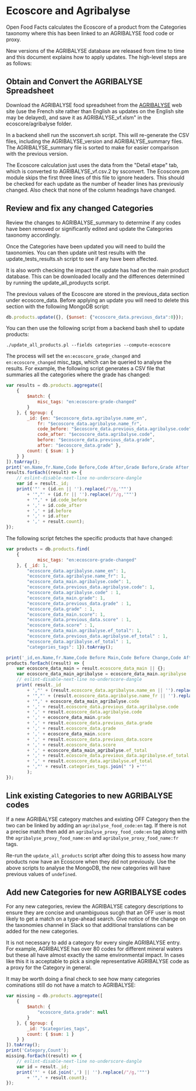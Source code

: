 # Ecoscore and Agribalyse

Open Food Facts calculates the Ecoscore of a product from the Categories taxonomy where this has been linked to an AGRIBALYSE food code or proxy.

New versions of the AGRIBALYSE database are released from time to time and this document explains how to apply updates. The high-level steps are as follows:

## Obtain and Convert the AGRIBALYSE Spreadsheet

Download the AGRIBALYSE food spreadsheet from the [AGRIBALYSE](https://doc.agribalyse.fr/documentation/acces-donnees) web site (use the French site rather than English as updates on the English site may be delayed), and save it as AGRIBALYSE_vf.xlsm" in the ecoscore/agribalyse folder.

In a backend shell run the ssconvert.sh script. This will re-generate the CSV files, including the AGRIBALYSE_version and AGRIBALYSE_summary files. The AGRIBALYSE_summary file is sorted to make for easier comparison with the previous version.

The Ecoscore calculation just uses the data from the "Detail etape" tab, which is converted to AGRIBALYSE_vf.csv.2 by ssconvert. The Ecoscore.pm module skips the first three lines of this file to ignore headers.  This should be checked for each update as the number of header lines has previously changed. Also check that none of the column headings have changed.

## Review and fix any changed Categories

Review the changes to AGRIBALYSE_summary to determine if any codes have been removed or significantly edited and update the Categories taxonomy accordingly.

Once the Categories have been updated you will need to build the taxonomies. You can then update unit test results with the update_tests_results.sh script to see if any have been affected.

It is also worth checking the impact the update has had on the main product database. This can be downloaded locally and the differences determined by running the update_all_produycts script.

The previous values of the Ecoscore are stored in the previous_data section under ecoscore_data. Before applying an update you will need to delete this section with the following MongoDB script:

```js
db.products.update({}, {$unset: {"ecoscore_data.previous_data":0}});
```
You can then use the following script from a backend bash shell to update products:
```
./update_all_products.pl --fields categories --compute-ecoscore
```
The process will set the `en:ecoscore_grade_changed` and `en:ecoscore_changed` misc_tags, which can be queried to analyse the results. For example, the following script generates a CSV file that summaries all the categories where the grade has changed:
```js
var results = db.products.aggregate([
    {
        $match: {
            misc_tags: "en:ecoscore-grade-changed"
        }
    }, { $group: { 
        _id: {en: "$ecoscore_data.agribalyse.name_en", 
            fr: "$ecoscore_data.agribalyse.name_fr", 
            code_before: "$ecoscore_data.previous_data.agribalyse.code", 
            code_after: "$ecoscore_data.agribalyse.code", 
            before: "$ecoscore_data.previous_data.grade", 
            after: "$ecoscore_data.grade" }, 
        count: { $sum: 1 } 
    } }
]).toArray();
print('en.Name,fr.Name,Code Before,Code After,Grade Before,Grade After,Count');
results.forEach((result) => {
    // eslint-disable-next-line no-underscore-dangle
    var id = result._id;
    print('"' + (id.en || '').replace(/"/g,'""')
        + '","' + (id.fr || '').replace(/"/g,'""')
        + '",' + id.code_before
        + ',' + id.code_after
        + ',' + id.before
        + ',' + id.after
        + ',' + result.count);
});
```
The following script fetches the specific products that have changed:
```js
var products = db.products.find(
    {
            misc_tags: "en:ecoscore-grade-changed"
    }, { _id: 1,
        "ecoscore_data.agribalyse.name_en": 1, 
        "ecoscore_data.agribalyse.name_fr": 1, 
        "ecoscore_data_main.agribalyse.code": 1, 
        "ecoscore_data.previous_data.agribalyse.code": 1,
        "ecoscore_data.agribalyse.code" : 1, 
        "ecoscore_data_main.grade": 1, 
        "ecoscore_data.previous_data.grade" : 1, 
        "ecoscore_data.grade" : 1,
        "ecoscore_data_main.score": 1, 
        "ecoscore_data.previous_data.score" : 1, 
        "ecoscore_data.score" : 1,
        "ecoscore_data_main.agribalyse.ef_total": 1, 
        "ecoscore_data.previous_data.agribalyse.ef_total" : 1, 
        "ecoscore_data.agribalyse.ef_total" : 1,
        "categories_tags": 1}).toArray();

print('_id,en.Name,fr.Name,Code Before Main,Code Before Change,Code After,Grade Before Main,Grade Before Change,Grade After,Score Before Main,Score Before Change,Score After,ef_total Before Main,ef_total Before Change,ef_total After,Categories Tags');
products.forEach((result) => {
    var ecoscore_data_main = result.ecoscore_data_main || {};
    var ecoscore_data_main_agribalyse = ecoscore_data_main.agribalyse || {};
    // eslint-disable-next-line no-underscore-dangle
    print( result._id
        + ',"' + (result.ecoscore_data.agribalyse.name_en || '').replace(/"/g,'""')
        + '","' + (result.ecoscore_data.agribalyse.name_fr || '').replace(/"/g,'""')
        + '",' + ecoscore_data_main_agribalyse.code
        + ',' + result.ecoscore_data.previous_data.agribalyse.code
        + ',' + result.ecoscore_data.agribalyse.code
        + ',' + ecoscore_data_main.grade
        + ',' + result.ecoscore_data.previous_data.grade
        + ',' + result.ecoscore_data.grade
        + ',' + ecoscore_data_main.score
        + ',' + result.ecoscore_data.previous_data.score
        + ',' + result.ecoscore_data.score
        + ',' + ecoscore_data_main_agribalyse.ef_total
        + ',' + result.ecoscore_data.previous_data.agribalyse.ef_total
        + ',' + result.ecoscore_data.agribalyse.ef_total
        + ',"' + result.categories_tags.join(" ") +'"'
        );
});
```

## Link existing Categories to new AGRIBALYSE codes

If a new AGRIBALYSE category matches and existing OFF Category then the two can be linked by adding an `agribalyse_food_code:en` tag. If there is not a precise match then add an `agribalyse_proxy_food_code:en` tag along with the `agribalyse_proxy_food_name:en` and `agribalyse_proxy_food_name:fr` tags.

Re-run the `update_all_products` script after doing this to assess how many products now have an Ecoscore when they did not previously. Use the above scripts to analyse the MongoDB, the new categories will have previous values of `undefined`.

## Add new Categories for new AGRIBALYSE codes

For any new categories, review the AGRIBALYSE category descriptions to ensure they are concise and unambiguous sucgh that an OFF user is most likely to get a match on a type-ahead search. Give notice of the change on the taxonomies channel in Slack so that additional translations can be added for the new categories.

It is not necessary to add a category for every single AGRIBALYSE entry. For example, AGRIBALYSE has over 80 codes for different mineral waters but these all have almost exactly the same environmental impact. In cases like this it is acceptable to pick a single representative AGRIBALYSE code as a proxy for the Category in general.

It may be worth doing a final check to see how many categories cominations still do not have a match to AGRIBALYSE:
```js
var missing = db.products.aggregate([
    {
        $match: {
            "ecoscore_data.grade": null
        }
    }, { $group: {
        _id: "$categories_tags",
        count: { $sum: 1 }
    } }
]).toArray();
print('Category,Count');
missing.forEach((result) => {
    // eslint-disable-next-line no-underscore-dangle
    var id = result._id;
    print('"' + (id.join(',') || '').replace(/"/g,'""')
        + '",' + result.count);
});
```